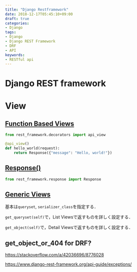 ```yaml
---
title: "Django Restframework"
date: 2018-12-17T05:45:10+09:00
draft: true
categories:
- Django
tags:
- Django
- Django REST Framework
- DRF
- API
keywords:
- RESTful api
---
```


# Django REST framework





# View

## [Function Based Views](https://www.django-rest-framework.org/api-guide/views/?q=response#function-based-views)

```python
from rest_framework.decorators import api_view

@api_view()
def hello_world(request):
    return Response({"message": "Hello, world!"})
```



## [Response()](https://www.django-rest-framework.org/api-guide/responses/#response)

```python
from rest_framework.response import Response
```



## [Generic Views](https://www.django-rest-framework.org/api-guide/generic-views)

基本は`queryset`, `serializer_class`を指定する．

`get_queryset(self)`で，List Viewsで返すものを詳しく設定する．

`get_object(self)`で，Detail Viewsで返すものを詳しく設定する．



## get_object_or_404 for DRF?

https://stackoverflow.com/a/42036696/8776028

https://www.django-rest-framework.org/api-guide/exceptions/

